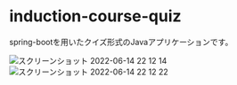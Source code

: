 # induction-course-quiz

spring-bootを用いたクイズ形式のJavaアプリケーションです。

![スクリーンショット 2022-06-14 22 12 14](https://user-images.githubusercontent.com/66793450/173585857-31dcbe9e-8927-4369-8083-9945978bf9b9.png)
![スクリーンショット 2022-06-14 22 12 22](https://user-images.githubusercontent.com/66793450/173585874-641105e0-3ba1-4c47-a2e5-1be8d900da24.png)
